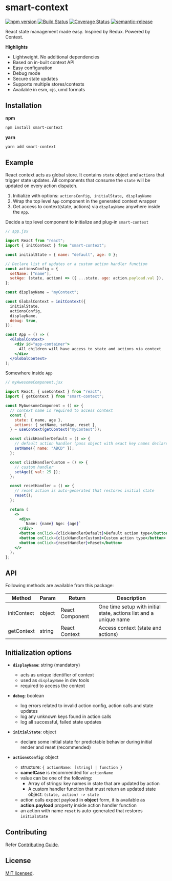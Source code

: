 # smart-context

[![npm version](https://badge.fury.io/js/smart-context.svg)](https://badge.fury.io/js/smart-context) [![Build Status](https://travis-ci.com/achaljain/smart-context.svg?branch=master)](https://travis-ci.com/achaljain/smart-context) [![Coverage Status](https://coveralls.io/repos/github/achaljain/smart-context/badge.svg?branch=master)](https://coveralls.io/github/achaljain/smart-context?branch=master) [![semantic-release](https://img.shields.io/badge/%20%20%F0%9F%93%A6%F0%9F%9A%80-semantic--release-e10079.svg)](https://github.com/semantic-release/semantic-release)

React state management made easy. Inspired by Redux. Powered by Context.

**Highlights**

- Lightweight. No additional dependencies
- Based on in-built context API
- Easy configuration
- Debug mode
- Secure state updates
- Supports multiple stores/contexts
- Available in esm, cjs, umd formats

## Installation

**npm**

```sh
npm install smart-context
```

**yarn**

```sh
yarn add smart-context
```

## Example

React context acts as global store. It contains `state` object and `actions` that trigger state updates. All components that consume the `state` will be updated on every action dispatch.

1. Initialize with options: `actionsConfig, initialState, displayName`
2. Wrap the top level `App` component in the generated context wrapper
3. Get access to context(state, actions) via `displayName` anywhere inside the `App`.

Decide a top level component to initialize and plug-in `smart-context`

```jsx
// app.jsx

import React from "react";
import { initContext } from "smart-context";

const initialState = { name: "default", age: 0 };

// Declare list of updates or a custom action handler function
const actionsConfig = {
  setName: ["name"],
  setAge: (state, action) => ({ ...state, age: action.payload.val }),
};

const displayName = "myContext";

const GlobalContext = initContext({
  initialState,
  actionsConfig,
  displayName,
  debug: true,
});

const App = () => (
  <GlobalContext>
    <div id="app-container">
      All children will have access to state and actions via context
    </div>
  </GlobalContext>
);
```

Somewhere inside `App`

```jsx
// myAwesomeComponent.jsx

import React, { useContext } from "react";
import { getContext } from "smart-context";

const MyAwesomeComponent = () => {
  // context name is required to access context
  const {
    state: { name, age },
    actions: { setName, setAge, reset },
  } = useContext(getContext("myContext"));

  const clickHandlerDefault = () => {
    // default action handler (pass object with exact key names declared in action config)
    setName({ name: "ABCD" });
  };

  const clickHandlerCustom = () => {
    // custom handler
    setAge({ val: 25 });
  };

  const resetHandler = () => {
    // reset action is auto-generated that restores initial state
    reset();
  };

  return (
    <>
      <div>
        `Name: {name} Age: {age}`
      </div>
      <button onClick={clickHandlerDefault}>Default action type</button>
      <button onClick={clickHandlerCustom}>Custom action type</button>
      <button onClick={resetHandler}>Reset</button>
    </>
  );
};
```

## API

Following methods are available from this package:

| Method      | Param  | Return          | Description                                                       |
| ----------- | ------ | --------------- | ----------------------------------------------------------------- |
| initContext | object | React Component | One time setup with initial state, actions list and a unique name |
| getContext  | string | React Context   | Access context (state and actions)                                |

## Initialization options

- **`displayName`**: string (mandatory)

  - acts as unique identifier of context
  - used as `displayName` in dev tools
  - required to access the context

- **`debug`**: boolean

  - log errors related to invalid action config, action calls and state updates
  - log any unknown keys found in action calls
  - log all successful, failed state updates

- **`initialState`**: object

  - declare some initial state for predictable behavior during initial render and reset (recommended)

- **`actionsConfig`**: object
  - structure: `{ actionName: [string] | function }`
  - **camelCase** is recommended for `actionName`
  - value can be one of the following:
    - Array of strings: key names in state that are updated by action
    - A custom handler function that must return an updated state object: `(state, action) -> state`
  - action calls expect payload in **object** form, it is available as **action.payload** property inside action handler function
  - an action with name `reset` is auto-generated that restores `initialState`

## Contributing

Refer [Contributing Guide](./CONTRIBUTING.md).

## License

[MIT licensed](./LICENSE).

